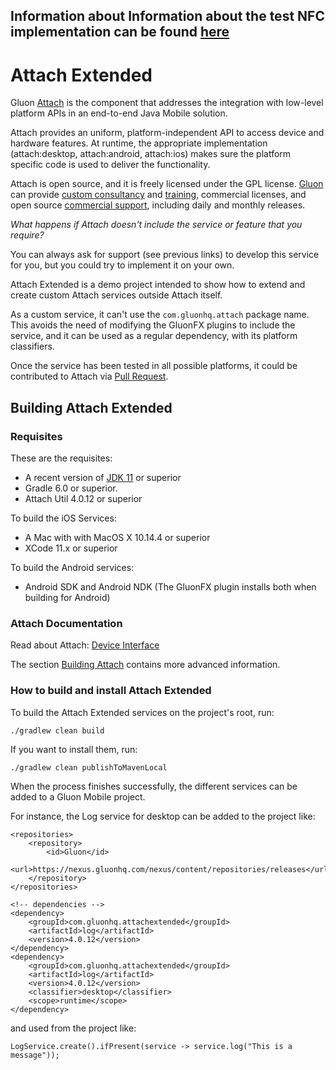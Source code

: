 ## Information about Information about the test NFC implementation can be found [here](https://github.com/BSCComputerGmbH/NFCTestApplication) ##




# Attach Extended #

Gluon [Attach](http://gluonhq.com/products/mobile/attach/) is the component that addresses the integration with low-level platform APIs in an end-to-end Java Mobile solution.

Attach provides an uniform, platform-independent API to access device and hardware features. 
At runtime, the appropriate implementation (attach:desktop, attach:android, attach:ios) makes sure the platform specific code is 
used to deliver the functionality.

Attach is open source, and it is freely licensed under the GPL license.
[Gluon](http://gluonhq.com) can provide [custom consultancy](http://gluonhq.com/services/consulting/) and [training](http://gluonhq.com/services/training/), commercial licenses, and open source [commercial support](http://gluonhq.com/services/commercial-support/), including daily and monthly releases.

_What happens if Attach doesn't include the service or feature that you require?_

You can always ask for support (see previous links) to develop this service for you, but you could try to implement it on your own. 

Attach Extended is a demo project intended to show how to extend and create custom Attach services outside Attach itself. 

As a custom service, it can't use the `com.gluonhq.attach` package name. This avoids the need of modifying the GluonFX plugins to include the service, and it can be used as a regular dependency, with its platform classifiers.

Once the service has been tested in all possible platforms, it could be contributed to Attach via [Pull Request](https://github.com/gluonhq/attach/pulls).

## Building Attach Extended ##

### Requisites ###

These are the requisites:

* A recent version of [JDK 11](http://jdk.java.net/11/) or superior
* Gradle 6.0 or superior. 
* Attach Util 4.0.12 or superior

To build the iOS Services:
 
* A Mac with with MacOS X 10.14.4 or superior
* XCode 11.x or superior

To build the Android services:

* Android SDK and Android NDK (The GluonFX plugin installs both when building for Android)

### Attach Documentation ###

Read about Attach: [Device Interface](https://docs.gluonhq.com/#_device_interface)

The section [Building Attach](https://docs.gluonhq.com/#_building_attach) contains more advanced information.

### How to build and install Attach Extended ###

To build the Attach Extended services on the project's root, run:

`./gradlew clean build`

If you want to install them, run:

`./gradlew clean publishToMavenLocal`

When the process finishes successfully, the different services can be added to a Gluon Mobile project.

For instance, the Log service for desktop can be added to the project like:

```
<repositories>
    <repository>
        <id>Gluon</id>
        <url>https://nexus.gluonhq.com/nexus/content/repositories/releases</url>
    </repository>
</repositories>

<!-- dependencies -->
<dependency>
    <groupId>com.gluonhq.attachextended</groupId>
    <artifactId>log</artifactId>
    <version>4.0.12</version>
</dependency>
<dependency>
    <groupId>com.gluonhq.attachextended</groupId>
    <artifactId>log</artifactId>
    <version>4.0.12</version>
    <classifier>desktop</classifier>
    <scope>runtime</scope>
</dependency>
```

and used from the project like:

```
LogService.create().ifPresent(service -> service.log("This is a message"));
```
